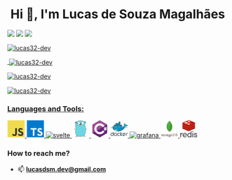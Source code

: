 <h1 align="center">Hi 👋, I'm Lucas de Souza Magalhães</h1>
<p align="left">
<a href="https://www.linkedin.com/in/lucas-magalh%C3%A3es-5a4a27224/">
<img src="https://img.shields.io/badge/LinkedIn-0077B5?style=for-the-badge&logo=linkedin&logoColor=white" /></a>
<img src="https://img.shields.io/badge/Telegram-2CA5E0?style=for-the-badge&logo=telegram&logoColor=white" />
<a href="mailto: lucasdsm.dev@gmail.com">
<img src="https://img.shields.io/badge/Gmail-D14836?style=for-the-badge&logo=gmail&logoColor=white" />
</p>

<p align="left"> 
<img align="top" src="https://komarev.com/ghpvc/?username=lucas32-dev&label=Profile%20views&color=0e75b6&style=flat" alt="lucas32-dev" /> </p>

<p>&nbsp;<img align="center" src="https://github-readme-streak-stats.herokuapp.com/?user=lucas32-dev&theme=dark" alt="lucas32-dev" /></p>

<p><img align="center" src="https://github-readme-stats.vercel.app/api?username=lucas32-dev&show_icons=true&locale=en&theme=dark&count_private=true" alt="lucas32-dev" /></p>

<p><img align="center" src="https://github-readme-stats.vercel.app/api/top-langs?username=lucas32-dev&show_icons=true&locale=en&layout=compact&theme=dark" alt="lucas32-dev" /></p>  

<h3 align="left">Languages and Tools:</h3>
<p align="left"> 
<a href="https://developer.mozilla.org/en-US/docs/Web/JavaScript" target="_blank" rel="noreferrer"> <img src="https://raw.githubusercontent.com/devicons/devicon/master/icons/javascript/javascript-original.svg" alt="javascript" width="40" height="40"/> </a>
<a href="https://www.typescriptlang.org/" target="_blank" rel="noreferrer"> <img src="https://raw.githubusercontent.com/devicons/devicon/master/icons/typescript/typescript-original.svg" alt="typescript" width="40" height="40"/> </a>
<a href="https://svelte.dev" target="_blank" rel="noreferrer"> <img src="https://upload.wikimedia.org/wikipedia/commons/1/1b/Svelte_Logo.svg" alt="svelte" width="40" height="40"/> </a>
<a href="https://golang.org" target="_blank" rel="noreferrer"> <img src="https://raw.githubusercontent.com/devicons/devicon/master/icons/go/go-original.svg" alt="go" width="40" height="40"/> </a>
<a href="https://www.w3schools.com/cs/" target="_blank" rel="noreferrer"> <img src="https://raw.githubusercontent.com/devicons/devicon/master/icons/csharp/csharp-original.svg" alt="csharp" width="40" height="40"/> </a>
<a href="https://www.docker.com/" target="_blank" rel="noreferrer"> <img src="https://raw.githubusercontent.com/devicons/devicon/master/icons/docker/docker-original-wordmark.svg" alt="docker" width="40" height="40"/> </a>  <a href="https://grafana.com" target="_blank" rel="noreferrer"> <img src="https://www.vectorlogo.zone/logos/grafana/grafana-icon.svg" alt="grafana" width="40" height="40"/> </a> <a href="https://www.mongodb.com/" target="_blank" rel="noreferrer"> <img src="https://raw.githubusercontent.com/devicons/devicon/master/icons/mongodb/mongodb-original-wordmark.svg" alt="mongodb" width="40" height="40"/> </a> <a href="https://redis.io" target="_blank" rel="noreferrer"> <img src="https://raw.githubusercontent.com/devicons/devicon/master/icons/redis/redis-original-wordmark.svg" alt="redis" width="40" height="40"/> </a>   </p>  
  
<h3 align="left">How to reach me?</h3>  
  
- 📫 **lucasdsm.dev@gmail.com**
